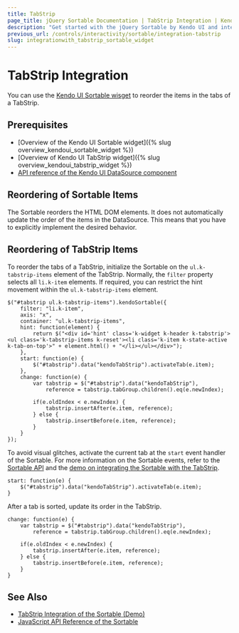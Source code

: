 ```yaml
---
title: TabStrip
page_title: jQuery Sortable Documentation | TabStrip Integration | Kendo UI
description: "Get started with the jQuery Sortable by Kendo UI and integrate the widget with the Kendo UI TabStrip."
previous_url: /controls/interactivity/sortable/integration-tabstrip
slug: integrationwith_tabstrip_sortable_widget
---
```


# TabStrip Integration

You can use the [Kendo UI Sortable wisget](https://demos.telerik.com/kendo-ui/sortable/index) to reorder the items in the tabs of a TabStrip.

## Prerequisites

* [Overview of the Kendo UI Sortable widget]({% slug overview_kendoui_sortable_widget %})
* [Overview of Kendo UI TabStrip widget]({% slug overview_kendoui_tabstrip_widget %})
* [API reference of the Kendo UI DataSource component](/api/javascript/data/datasource#methods)

## Reordering of Sortable Items

The Sortable reorders the HTML DOM elements. It does not automatically update the order of the items in the DataSource. This means that you have to explicitly implement the desired behavior.

## Reordering of TabStrip Items

To reorder the tabs of a TabStrip, initialize the Sortable on the `ul.k-tabstrip-items` element of the TabStrip. Normally, the `filter` property selects all `li.k-item` elements. If required, you can restrict the hint movement within the `ul.k-tabstrip-items` element.

    $("#tabstrip ul.k-tabstrip-items").kendoSortable({
        filter: "li.k-item",
        axis: "x",
        container: "ul.k-tabstrip-items",
        hint: function(element) {
            return $("<div id='hint' class='k-widget k-header k-tabstrip'><ul class='k-tabstrip-items k-reset'><li class='k-item k-state-active k-tab-on-top'>" + element.html() + "</li></ul></div>");
        },
        start: function(e) {
            $("#tabstrip").data("kendoTabStrip").activateTab(e.item);
        },
        change: function(e) {
            var tabstrip = $("#tabstrip").data("kendoTabStrip"),
                reference = tabstrip.tabGroup.children().eq(e.newIndex);

            if(e.oldIndex < e.newIndex) {
                tabstrip.insertAfter(e.item, reference);
            } else {
                tabstrip.insertBefore(e.item, reference);
            }
        }
    });

To avoid visual glitches, activate the current tab at the `start` event handler of the Sortable. For more information on the Sortable events, refer to the [Sortable API](/api/javascript/ui/sortable#events) and the [demo on integrating the Sortable with the TabStrip](https://demos.telerik.com/kendo-ui/web/sortable/integration-tabstrip.html).

    start: function(e) {
        $("#tabstrip").data("kendoTabStrip").activateTab(e.item);
    }

After a tab is sorted, update its order in the TabStrip.

    change: function(e) {
        var tabstrip = $("#tabstrip").data("kendoTabStrip"),
            reference = tabstrip.tabGroup.children().eq(e.newIndex);

        if(e.oldIndex < e.newIndex) {
            tabstrip.insertAfter(e.item, reference);
        } else {
            tabstrip.insertBefore(e.item, reference);
        }
    }

## See Also

* [TabStrip Integration of the Sortable (Demo)](https://demos.telerik.com/kendo-ui/sortable/integration-tabstrip)
* [JavaScript API Reference of the Sortable](/api/javascript/ui/sortable)
